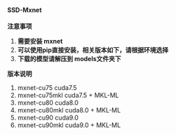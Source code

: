 ﻿#### SSD-Mxnet
**注意事项** 
1.  **需要安装 mxnet** 
2. **可以使用pip直接安装，相关版本如下，请根据环境选择**
3. **下载的模型请解压到 models文件夹下**

**版本说明** 
1. mxnet-cu75       cuda7.5 
2. mxnet-cu75mkl    cuda7.5 + MKL-ML
3. mxnet-cu80       cuda8.0  
4. mxnet-cu80mkl    cuda8.0 + MKL-ML  
5. mxnet-cu90       cuda9.0 
6. mxnet-cu90mkl    cuda9.0 + MKL-ML   






  

